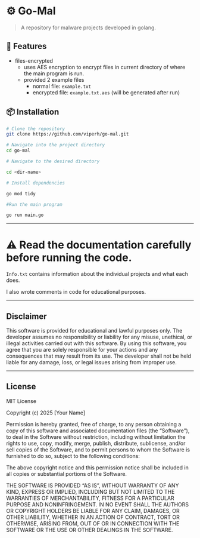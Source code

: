 # ⚙️ Go-Mal


> A repository for malware projects developed in golang.

## 🚀 Features

- files-encrypted
    - uses AES encryption to encrypt files in current directory of where the main program is run.
    - provided 2 example files
        - normal file: `example.txt`
        - encrypted file: `example.txt.aes` (will be generated after run)

## 📦 Installation

```bash
# Clone the repository
git clone https://github.com/viperh/go-mal.git

# Navigate into the project directory
cd go-mal

# Navigate to the desired directory

cd <dir-name>

# Install dependencies

go mod tidy

#Run the main program

go run main.go
```

---

# ⚠️ Read the documentation carefully before running the code.

``Info.txt`` contains information about the individual projects and what each does.

I also wrote comments in code for educational purposes. 

---
## Disclaimer

This software is provided for educational and lawful purposes only. The developer assumes no responsibility or 
liability for any misuse, unethical, or illegal activities carried out with this software. By using this software,
you agree that you are solely responsible for your actions and any consequences that may result from its use. 
The developer shall not be held liable for any damage, loss, or legal issues arising from improper use.

---

## License

MIT License

Copyright (c) 2025 [Your Name]

Permission is hereby granted, free of charge, to any person obtaining a copy
of this software and associated documentation files (the “Software”), to deal
in the Software without restriction, including without limitation the rights
to use, copy, modify, merge, publish, distribute, sublicense, and/or sell
copies of the Software, and to permit persons to whom the Software is
furnished to do so, subject to the following conditions:

The above copyright notice and this permission notice shall be included in
all copies or substantial portions of the Software.

THE SOFTWARE IS PROVIDED “AS IS”, WITHOUT WARRANTY OF ANY KIND, EXPRESS OR
IMPLIED, INCLUDING BUT NOT LIMITED TO THE WARRANTIES OF MERCHANTABILITY,
FITNESS FOR A PARTICULAR PURPOSE AND NONINFRINGEMENT. IN NO EVENT SHALL THE
AUTHORS OR COPYRIGHT HOLDERS BE LIABLE FOR ANY CLAIM, DAMAGES, OR OTHER
LIABILITY, WHETHER IN AN ACTION OF CONTRACT, TORT OR OTHERWISE, ARISING FROM,
OUT OF OR IN CONNECTION WITH THE SOFTWARE OR THE USE OR OTHER DEALINGS IN
THE SOFTWARE.

